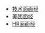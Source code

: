 - [技术面面经](./blog/interview/面经.md)
- [美团面经](./blog/interview/美团面经.md)
- [HR面面经](./blog/interview/hr面.md)